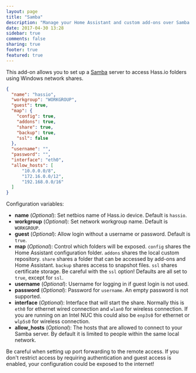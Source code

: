 ```yaml
---
layout: page
title: "Samba"
description: "Manage your Home Assistant and custom add-ons over Samba."
date: 2017-04-30 13:28
sidebar: true
comments: false
sharing: true
footer: true
featured: true
---
```


This add-on allows you to set up a [Samba](https://samba.org/) server to access Hass.io folders using Windows network shares.

```json
{
  "name": "hassio",
  "workgroup": "WORKGROUP",
  "guest": true,
  "map": {
    "config": true,
    "addons": true,
    "share": true,
    "backup": true,
    "ssl": false
  },
  "username": "",
  "password": "",
  "interface": "eth0",
  "allow_hosts": [
      "10.0.0.0/8",
      "172.16.0.0/12",
      "192.168.0.0/16"
  ]
}
```

Configuration variables:

- **name** (*Optional*): Set netbios name of Hass.io device. Default is `hassio`.
- **workgroup** (*Optional*): Set network workgroup name. Default is `WORKGROUP`.
- **guest** (*Optional*): Allow login without a username or password. Default is `true`.
- **map** (*Optional*): Control which folders will be exposed. `config` shares the Home Assistant configuration folder. `addons` shares the local custom repository. `share` shares a folder that can be accessed by add-ons and Home Assistant. `backup` shares access to snapshot files. `ssl` shares certificate storage. Be careful with the `ssl` option! Defaults are all set to `true`, except for `ssl`.
- **username** (*Optional*): Username for logging in if guest login is not used.
- **password** (*Optional*): Password for `username`. An empty password is not supported.
- **interface** (*Optional*): Interface that will start the share. Normally this is `eth0` for ethernet wired connection and `wlan0` for wireless connection. If you are running on an Intel NUC this could also be `enp3s0` for ethernet or `wlp5s0` for wireless connection.
- **allow_hosts** (*Optional*): The hosts that are allowed to connect to your Samba server. By default it is limited to people within the same local network.

<p class='note warning'>
Be careful when setting up port forwarding to the remote access. If you don't restrict access by requiring authentication and guest access is enabled, your configuration could be exposed to the internet!
</p>
